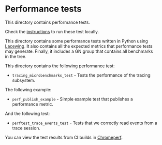 # Performance tests

This directory contains performance tests.

Check the [instructions][instructions] to run these test locally.

This directory contains some performance tests written in Python using
[Lacewing][lacewing]. It also contains all the expected metrics that performance
tests may generate. Finally, it includes a GN group that contains all benchmarks
in the tree.

This directory contains the following performance test:

*  `tracing_microbenchmarks_test` - Tests the performance of the tracing
    subsystem.

The following example:

*   `perf_publish_example` - Simple example test that publishes a performance
    metric.

And the following test:

*   `perftest_trace_events_test` - Tests that we correctly read events from a
    trace session.

You can view the test results from CI builds in [Chromeperf][chromeperf].

<!-- Reference links -->

[chromeperf]: /docs/development/performance/chromeperf_user_guide.md
[instructions]: /docs/development/performance/running_performance_tests.md
[lacewing]: /src/testing/end_to_end/README.md
